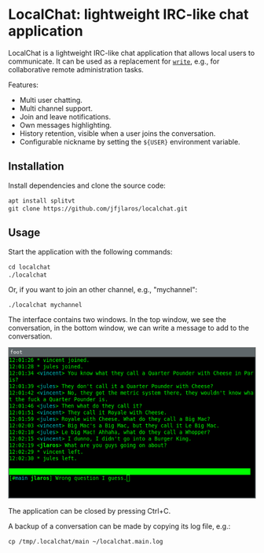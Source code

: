 # LocalChat: lightweight IRC-like chat application

LocalChat is a lightweight IRC-like chat application that allows local users
to communicate. It can be used as a replacement for
[`write`](https://linux.die.net/man/1/write), e.g., for collaborative remote
administration tasks.

Features:

- Multi user chatting.
- Multi channel support.
- Join and leave notifications.
- Own messages highlighting.
- History retention, visible when a user joins the conversation.
- Configurable nickname by setting the `${USER}` environment variable.


## Installation

Install dependencies and clone the source code:

    apt install splitvt
    git clone https://github.com/jfjlaros/localchat.git


## Usage

Start the application with the following commands:

    cd localchat
    ./localchat

Or, if you want to join an other channel, e.g., "mychannel":

    ./localchat mychannel

The interface contains two windows. In the top window, we see the
conversation, in the bottom window, we can write a message to add to the
conversation.

![screenshot](https://github.com/jfjlaros/localchat/blob/master/screenshot.png)

The application can be closed by pressing Ctrl+C.

A backup of a conversation can be made by copying its log file, e.g.:

    cp /tmp/.localchat/main ~/localchat.main.log
